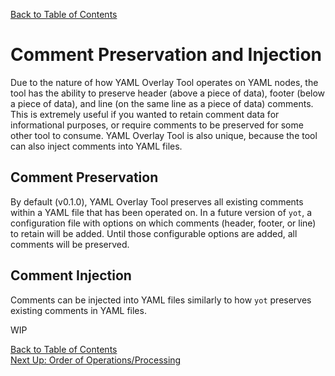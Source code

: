 [Back to Table of Contents](../documentation.md)  

# Comment Preservation and Injection

Due to the nature of how YAML Overlay Tool operates on YAML nodes, the tool has the ability to preserve header (above a piece of data), footer (below a piece of data), and line (on the same line as a piece of data) comments.  This is extremely useful if you wanted to retain comment data for informational purposes, or require comments to be preserved for some other tool to consume.  YAML Overlay Tool is also unique, because the tool can also inject comments into YAML files.

## Comment Preservation

By default (v0.1.0), YAML Overlay Tool preserves all existing comments within a YAML file that has been operated on.  In a future version of `yot`, a configuration file with options on which comments (header, footer, or line) to retain will be added.  Until those configurable options are added, all comments will be preserved.


## Comment Injection

Comments can be injected into YAML files similarly to how `yot` preserves existing comments in YAML files.

WIP


[Back to Table of Contents](../documentation.md)  
[Next Up: Order of Operations/Processing](orderOfOperations.md)